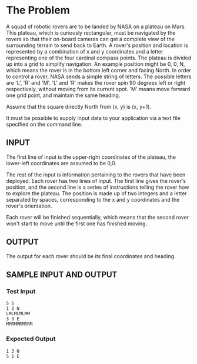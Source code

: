 # The Problem

A squad of robotic rovers are to be landed by NASA on a plateau on Mars. This plateau, which is curiously rectangular, must be navigated by the rovers so that their on-board cameras can get a complete view of the surrounding terrain to send back to Earth. A rover's position and location is represented by a combination of x and y coordinates and a letter representing one of the four cardinal compass points. The plateau is divided up into a grid to simplify navigation. An example position might be 0, 0, N, which means the rover is in the bottom left corner and facing North. In order to control a rover, NASA sends a simple string of letters. The possible letters are 'L', 'R' and 'M'. 'L' and 'R' makes the rover spin 90 degrees left or right respectively, without moving from its current spot. 'M' means move forward one grid point, and maintain the same heading.

Assume that the square directly North from (x, y) is (x, y+1).

It must be possible to supply input data to your application via a text file specified on the command line.

## INPUT​

The first line of input is the upper-right coordinates of the plateau, the lower-left coordinates are assumed to be 0,0.

The rest of the input is information pertaining to the rovers that have been deployed. Each rover has two lines of input. The first line gives the rover's position, and the second line is a series of instructions telling the rover how to explore the plateau. The position is made up of two integers and a letter separated by spaces, corresponding to the x and y coordinates and the rover's orientation.

Each rover will be finished sequentially, which means that the second rover won't start to move until the first one has finished moving.

## OUTPUT​

The output for each rover should be its final coordinates and heading.

## SAMPLE INPUT AND OUTPUT

### Test Input

```
5 5
1 2 N
LMLMLMLMM
3 3 E
MMRMMRMRRM
```

### Expected Output

```
1 3 N
5 1 E
```
